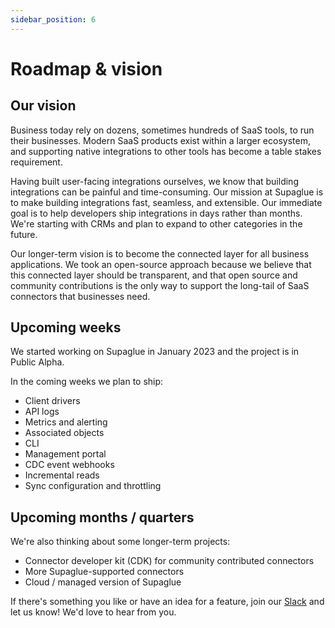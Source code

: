 ```yaml
---
sidebar_position: 6
---
```


# Roadmap & vision

## Our vision

Business today rely on dozens, sometimes hundreds of SaaS tools, to run their businesses. Modern SaaS products exist within a larger ecosystem, and supporting native integrations to other tools has become a table stakes requirement.

Having built user-facing integrations ourselves, we know that building integrations can be painful and time-consuming. Our mission at Supaglue is to make building integrations fast, seamless, and extensible. Our immediate goal is to help developers ship integrations in days rather than months. We're starting with CRMs and plan to expand to other categories in the future.

Our longer-term vision is to become the connected layer for all business applications. We took an open-source approach because we believe that this connected layer should be transparent, and that open source and community contributions is the only way to support the long-tail of SaaS connectors that businesses need.

## Upcoming weeks

We started working on Supaglue in January 2023 and the project is in Public Alpha.

In the coming weeks we plan to ship:

- Client drivers
- API logs
- Metrics and alerting
- Associated objects
- CLI
- Management portal
- CDC event webhooks
- Incremental reads
- Sync configuration and throttling

## Upcoming months / quarters

We're also thinking about some longer-term projects:

- Connector developer kit (CDK) for community contributed connectors
- More Supaglue-supported connectors
- Cloud / managed version of Supaglue

If there's something you like or have an idea for a feature, join our [Slack](https://join.slack.com/t/supagluecommunity/shared_invite/zt-1o2hiozzl-ZRQswNzlT5W4sXwrQnVlDg) and let us know! We'd love to hear from you.
